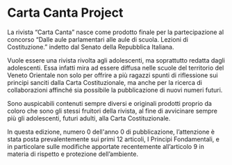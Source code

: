 # Carta Canta Project

La rivista “Carta Canta” nasce come prodotto finale per la partecipazione al concorso “Dalle aule parlamentari alle aule di scuola. Lezioni di Costituzione.” indetto dal Senato della Repubblica Italiana.

Vuole essere una rivista rivolta agli adolescenti, ma soprattutto redatta dagli adolescenti. Essa infatti mira ad essere diffusa nelle scuole del territorio del Veneto Orientale non solo per offrire a più ragazzi spunti di riflessione sui principi sanciti dalla Carta Costituzionale, ma anche per la ricerca di collaborazioni affinché sia possibile la pubblicazione di nuovi numeri futuri. 

Sono auspicabili contenuti sempre diversi e originali prodotti proprio da coloro che sono gli stessi fruitori della rivista, al fine di avvicinare sempre più gli adolescenti, futuri adulti, alla Carta Costituzionale.

In questa edizione, numero 0 dell'anno 0 di pubblicazione, l’attenzione è stata posta prevalentemente sui primi 12 articoli, I Principi Fondamentali, e in particolare sulle modifiche apportate recentemente all’articolo 9 in materia di rispetto e protezione dell’ambiente.
